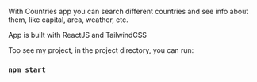 With Countries app you can search different countries and see info about them, like capital, area, weather, etc.

App is built with ReactJS and TailwindCSS

Too see my project, in the project directory, you can run:

### `npm start`

